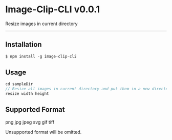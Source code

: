 # Image-Clip-CLI v0.0.1
Resize images in current directory

------

## Installation

```javascript
$ npm install -g image-clip-cli
```

## Usage

```javascript
cd sampleDir
// Resize all images in current directory and put them in a new directory.
resize width height
```

## Supported Format

png jpg jpeg svg gif tiff

Unsupported format will be omitted.
